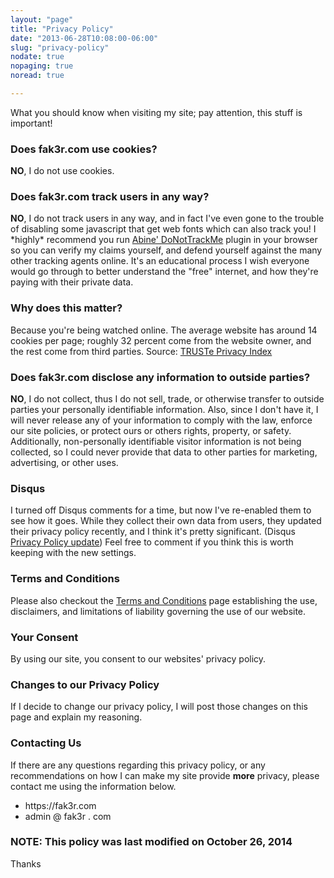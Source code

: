 ```yaml
---
layout: "page"
title: "Privacy Policy"
date: "2013-06-28T10:08:00-06:00"
slug: "privacy-policy"
nodate: true
nopaging: true
noread: true

---
```

What you should know when visiting my site; pay attention, this stuff is important!

<h3>Does fak3r.com use cookies?</h3>
<p><b>NO</b>, I do not use cookies.</p>

<h3>Does fak3r.com track users in any way?</h3>
<p><b>NO</b>, I do not track users in any way, and in fact I've even gone to the trouble of disabling some javascript that get web fonts which can also track you! I *highly* recommend you run <a href="https://abine.com/how-donottrackme-works/">Abine' DoNotTrackMe</a> plugin in your browser so you can verify my claims yourself, and defend yourself against the many other tracking agents online. It's an educational process I wish everyone would go through to better understand the "free" internet, and how they're paying with their private data.</p>

<h3>Why does this matter?</h3>
<p>Because you're being watched online. The average website has around 14 cookies per page; roughly 32 percent come from the website owner, and the rest come from third parties. Source: <a href="http://www.truste.com/uk-privacy-index-2012-websites/">TRUSTe Privacy Index</a>

<h3>Does fak3r.com disclose any information to outside parties?</h3>
<p><b>NO</b>, I do not collect, thus I do not sell, trade, or otherwise transfer to outside parties your personally identifiable information. Also, since I don't have it, I will never release any of your information to comply with the law, enforce our site policies, or protect ours or others rights, property, or safety. Additionally, non-personally identifiable visitor information is not being collected, so I could never provide that data to other parties for marketing, advertising, or other uses.</p>

<h3>Disqus</h3>
<p>I turned off Disqus comments for a time, but now I've re-enabled them to see how it goes. While they collect their own data from users, they updated their privacy policy recently, and I think it's pretty significant. (Disqus <a href="https://help.disqus.com/customer/portal/articles/1670950">Privacy Policy update</a>) Feel free to comment if you think this is worth keeping with the new settings.</p>

<h3>Terms and Conditions</h3>
<p>Please also checkout the <a href="/terms-and-conditions/">Terms and Conditions</a> page establishing the use, disclaimers, and limitations of liability governing the use of our website.</p>

<h3>Your Consent</h3>
<p>By using our site, you consent to our websites' privacy policy.</p>

<h3>Changes to our Privacy Policy</h3>
<p>If I decide to change our privacy policy, I will post those changes on this page and explain my reasoning.</p>

<h3>Contacting Us</h3>
<p>If there are any questions regarding this privacy policy, or any recommendations on how I can make my site provide <b>more</b> privacy, please contact me using the information below.</p>
<ul>
<li>https://fak3r.com</li>
<li>admin @ fak3r . com</li>
</ul>

<h3>NOTE: This policy was last modified on October 26, 2014</h3>

<p>Thanks</p>
